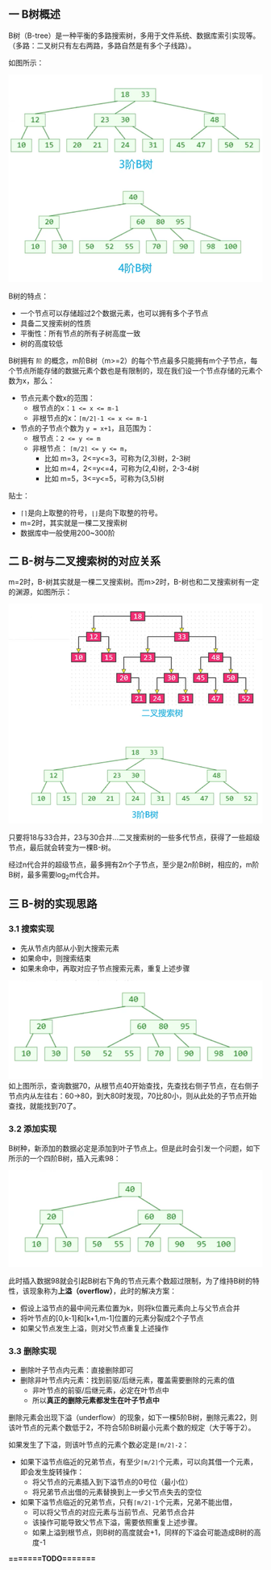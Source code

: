 ## 一 B树概述

B树（B-tree）是一种平衡的多路搜索树，多用于文件系统、数据库索引实现等。（多路：二叉树只有左右两路，多路自然是有多个子线路）。  

如图所示：  

![](../images/structure/b-tree-01.png)

B树的特点：
- 一个节点可以存储超过2个数据元素，也可以拥有多个子节点
- 具备二叉搜索树的性质
- 平衡性：所有节点的所有子树高度一致
- 树的高度较低

B树拥有 `阶` 的概念，m阶B树（m>=2）的每个节点最多只能拥有m个子节点，每个节点所能存储的数据元素个数也是有限制的，现在我们设一个节点存储的元素个数为x，那么：
- 节点元素个数x的范围：
  - 根节点的x：`1 <= x <= m-1`
  - 非根节点的x：`⌈m/2⌉-1 <= x <= m-1` 
- 节点的子节点个数为 `y = x+1`，且范围为：
  - 根节点：`2 <= y <= m`
  - 非根节点： `⌈m/2⌉ <= y <= m`，
    - 比如 m=3，2<=y<=3，可称为(2,3)树，2-3树
    - 比如 m=4，2<=y<=4，可称为(2,4)树，2-3-4树
    - 比如 m=5，3<=y<=5，可称为(3,5)树


贴士：
- `⌈⌉`是向上取整的符号，`⌊⌋`是向下取整的符号。
- m=2时，其实就是一棵二叉搜索树
- 数据库中一般使用200~300阶

## 二 B-树与二叉搜索树的对应关系

m=2时，B-树其实就是一棵二叉搜索树。而m>2时，B-树也和二叉搜索树有一定的渊源，如图所示： 

![](../images/structure/b-tree-02.png)  

只要将18与33合并，23与30合并...二叉搜索树的一些多代节点，获得了一些超级节点，最后就会转变为一棵B-树。   

经过n代合并的超级节点，最多拥有2$n$个子节点，至少是2$n$阶B树，相应的，m阶B树，最多需要log$_2$m代合并。  


## 三 B-树的实现思路

### 3.1 搜索实现

- 先从节点内部从小到大搜索元素
- 如果命中，则搜索结束
- 如果未命中，再取对应子节点搜索元素，重复上述步骤  

![](../images/structure/b-tree-03.png)  
如上图所示，查询数据70，从根节点40开始查找，先查找右侧子节点，在右侧子节点内从左往右：60->80，到大80时发现，70比80小，则从此处的子节点开始查找，就能找到70了。  

### 3.2 添加实现

B树种，新添加的数据必定是添加到叶子节点上。但是此时会引发一个问题，如下所示的一个四阶B树，插入元素98：  

![](../images/structure/b-tree-04.png)  

此时插入数据98就会引起B树右下角的节点元素个数超过限制，为了维持B树的特性，该现象称为**上溢（overflow）**，此时的解决方案：
- 假设上溢节点的最中间元素位置为k，则将k位置元素向上与父节点合并
- 将叶节点的[0,k-1]和[k+1,m-1]位置的元素分裂成2个子节点
- 如果父节点发生上溢，则对父节点重复上述操作

### 3.3 删除实现

- 删除叶子节点内元素：直接删除即可
- 删除非叶节点内元素：找到前驱/后继元素，覆盖需要删除的元素的值
  - 非叶节点的前驱/后继元素，必定在叶节点中
  - 所以**真正的删除元素都发生在叶子节点中**

删除元素会出现下溢（underflow）的现象，如下一棵5阶B树，删除元素22，则该叶节点的元素个数低于2，不符合5阶B树最小元素个数的规定（大于等于2）。  

如果发生了下溢，则该叶节点的元素个数必定是`⌈m/2⌉-2`：
- 如果下溢节点临近的兄弟节点，有至少`⌈m/2⌉`个元素，可以向其借一个元素，即会发生旋转操作：
  - 将父节点的元素插入到下溢节点的0号位（最小位）
  - 将兄弟节点出借的元素替换到上一步父节点失去的空位
- 如果下溢节点临近的兄弟节点，只有`⌈m/2⌉-1`个元素，兄弟不能出借，
  - 可以将父节点的对应元素与当前节点、兄弟节点合并
  - 该操作可能导致父节点下溢，需要依照重复上述步骤。
  - 如果上溢到根节点，则B树的高度就会+1，同样的下溢会可能造成B树的高度-1

**=======TODO=======**